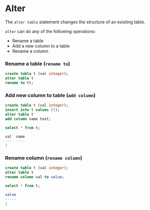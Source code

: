 # Alter

The `alter table` statement changes the structure of an existing table.

`alter` can do any of the following operations:
- Rename a table
- Add a new column to a table
- Rename a column

### Rename a table (`rename to`)
```sql
create table t (val integer);
alter table t
rename to tt;
```

### Add new column to table (`add column`)
```sql
create table t (val integer);
insert into t values (1);
alter table t
add column name text;

select * from t;

val  name
---  ----
1
```

### Rename column (`rename column`)
```sql
create table t (val integer);
alter table t
rename column val to value;

select * from t;

value
-----
1
```
